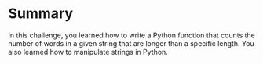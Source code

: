 # Summary

In this challenge, you learned how to write a Python function that counts the number of words in a given string that are longer than a specific length. You also learned how to manipulate strings in Python.
